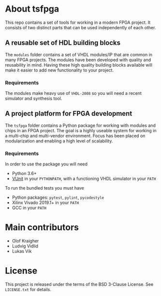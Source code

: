 # About tsfpga
This repo contains a set of tools for working in a modern FPGA project.
It consists of two distinct parts that can be used independently of each other.

## A reusable set of HDL building blocks
The `modules` folder contains a set of VHDL modules/IP that are common in many FPGA projects.
The modules have been developed with quality and reusability in mind.
Having these high quality building blocks available will make it easier to add new functionality to your project.

### Requirements
The modules make heavy use of `VHDL-2008` so you will need a recent simulator and synthesis tool.

## A project platform for FPGA development
The `tsfpga` folder contains a Python package for working with modules and chips in an FPGA project.
The goal is a highly useable system for working in a multi-chip and multi-vendor environment.
Focus has been placed on modularization and enabling a high level of scalability.

### Requirements
In order to use the package you will need
* Python 3.6+
* [VUnit](https://vunit.github.io/) in your `PYTHONPATH`, with a functioning VHDL simulator in your `PATH`

To run the bundled tests you must have
* Python packages: `pytest`, `pylint`, `pycodestyle`
* Xilinx Vivado 2019.1+ in your `PATH`
* GCC in your `PATH`

# Main contributors
* Olof Kraigher
* Ludvig Vidlid
* Lukas Vik

# License
This project is released under the terms of the BSD 3-Clause License. See `LICENSE.txt` for details.
